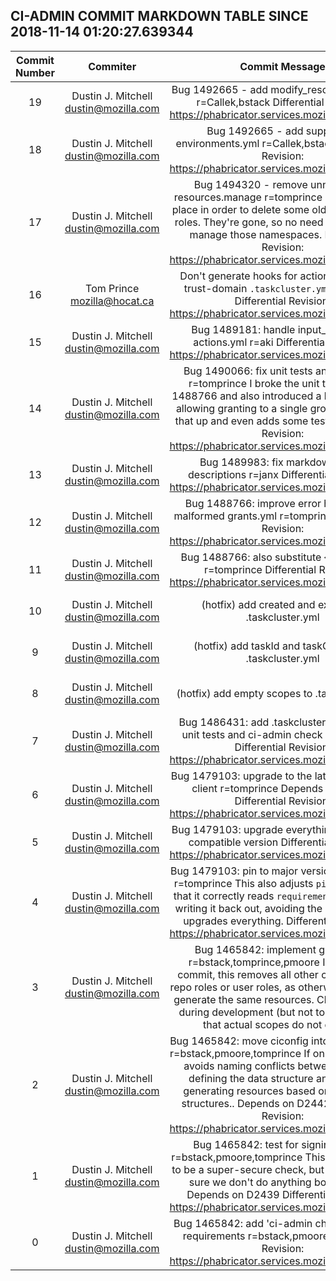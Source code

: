 ## CI-ADMIN COMMIT MARKDOWN TABLE SINCE 2018-11-14 01:20:27.639344

| Commit Number | Commiter | Commit Message | Node | Date | 
|:---:|:----:|:----------------------------------:|:------:|:----:| 
|19|Dustin J. Mitchell <dustin@mozilla.com>|Bug 1492665 - add modify_resources support r=Callek,bstack  Differential Revision: https://phabricator.services.mozilla.com/D6933|99d859a7a6551c356bee6b28ab7b1dd83375e4df|2018-10-22 20:52:14
|18|Dustin J. Mitchell <dustin@mozilla.com>|Bug 1492665 - add support for environments.yml r=Callek,bstack  Differential Revision: https://phabricator.services.mozilla.com/D6932|241f75b5d808eb696498a9779e959bcf5ea6ed8b|2018-10-22 20:52:13
|17|Dustin J. Mitchell <dustin@mozilla.com>|Bug 1494320 - remove unnecessary resources.manage r=tomprince  These were in place in order to delete some old, now-unused roles.  They're gone, so no need to continue to manage those namespaces.  Differential Revision: https://phabricator.services.mozilla.com/D9166|d1796b61fbd0779e30b9a2226db7152c00772870|2018-10-19 06:02:08
|16|Tom Prince <mozilla@hocat.ca>|Don't generate hooks for actions with cross trust-domain `.taskcluster.yml`s; r=dustin  Differential Revision: https://phabricator.services.mozilla.com/D6858|9d35e153d813a1a68238d8af2e19a13957c2a3be|2018-09-26 05:48:44
|15|Dustin J. Mitchell <dustin@mozilla.com>|Bug 1489181: handle input_schema in actions.yml r=aki  Differential Revision: https://phabricator.services.mozilla.com/D5683|c88ca415a1c6259a6b3cea1a40523426bad9690e|2018-09-12 21:07:53
|14|Dustin J. Mitchell <dustin@mozilla.com>|Bug 1490066: fix unit tests and add a few r=tomprince  I broke the unit tests in bug 1488766 and also introduced a bug (no longer allowing granting to a single group); this fixes that up and even adds some tests.  Differential Revision: https://phabricator.services.mozilla.com/D5464|edad9f8f78d42bc547c1f684b0f9dc116ccbd00a|2018-09-11 20:47:09
|13|Dustin J. Mitchell <dustin@mozilla.com>|Bug 1489983: fix markdown link in descriptions r=janx  Differential Revision: https://phabricator.services.mozilla.com/D5430|5b8819a7b072b15f545cc1025efff61bb4ea98b5|2018-09-10 17:31:22
|12|Dustin J. Mitchell <dustin@mozilla.com>|Bug 1488766: improve error handling for malformed grants.yml r=tomprince  Differential Revision: https://phabricator.services.mozilla.com/D5158|135f264d65d29a2916d27b3947d78b16dd261af5|2018-09-07 22:40:00
|11|Dustin J. Mitchell <dustin@mozilla.com>|Bug 1488766: also substitute {hgmo_path} r=tomprince  Differential Revision: https://phabricator.services.mozilla.com/D5155|95397719f02d073284645ee8613189efd811694a|2018-09-07 22:39:52
|10|Dustin J. Mitchell <dustin@mozilla.com>|(hotfix) add created and expires to .taskcluster.yml|559c3f6fd3291e3061771741b4f2a82ee50ef7d7|2018-09-06 01:14:03
|9|Dustin J. Mitchell <dustin@mozilla.com>|(hotfix) add taskId and taskGroupid to .taskcluster.yml|a7d020a0ad133bdf9c49029f914178650dcd730e|2018-09-06 01:12:25
|8|Dustin J. Mitchell <dustin@mozilla.com>|(hotfix) add empty scopes to .taskcluster.yml|6e5f123d07c9df63748baa5fb7c5fbb41926cf8a|2018-09-06 01:05:03
|7|Dustin J. Mitchell <dustin@mozilla.com>|Bug 1486431: add .taskcluster.yml, running unit tests and ci-admin check r=tomprince  Differential Revision: https://phabricator.services.mozilla.com/D5063|f15c251a51bf42407ae4274b18a4e7a2780a6865|2018-09-06 00:10:40
|6|Dustin J. Mitchell <dustin@mozilla.com>|Bug 1479103: upgrade to the latest taskcluster client r=tomprince  Depends on D4244  Differential Revision: https://phabricator.services.mozilla.com/D4246|2a84daadfd6e6cacd84d1a8759946729ab61016c|2018-09-05 22:37:23
|5|Dustin J. Mitchell <dustin@mozilla.com>|Bug 1479103: upgrade everything to the latest compatible version  Differential Revision: https://phabricator.services.mozilla.com/D4244|e917ceff76e4e73d611f93ab409ac7baf3c4536e|2018-09-05 22:29:06
|4|Dustin J. Mitchell <dustin@mozilla.com>|Bug 1479103: pin to major versions in setup.py r=tomprince  This also adjusts `pipupdate.sh` so that it correctly reads `requirements.txt` before writing it back out, avoiding the issue where it upgrades everything.  Differential Revision: https://phabricator.services.mozilla.com/D4243|871ead5583b0090825f91c210e22e43122037b3b|2018-09-05 22:33:23
|3|Dustin J. Mitchell <dustin@mozilla.com>|Bug 1465842: implement grants.yml; r=bstack,tomprince,pmoore  In the same commit, this removes all other code that sets repo roles or user roles, as otherwise they try to generate the same resources.  Checks in place during development (but not to land) ensure that actual scopes do not change.|e8c729ab1b1584b0212c52795c8ae14cf5a87c8d|2018-07-25 00:59:31
|2|Dustin J. Mitchell <dustin@mozilla.com>|Bug 1465842: move ciconfig into sub-modules r=bstack,pmoore,tomprince  If only because this avoids naming conflicts between modules defining the data structure and modules generating resources based on those data structures..  Depends on D2442  Differential Revision: https://phabricator.services.mozilla.com/D2443|ee3a60eba89f4822473f2911690e62c07ced6ef0|2018-08-30 15:27:49
|1|Dustin J. Mitchell <dustin@mozilla.com>|Bug 1465842: test for signing scopes r=bstack,pmoore,tomprince  This is never going to be a super-secure check, but will help make sure we don't do anything boneheaded.  Depends on D2439  Differential Revision: https://phabricator.services.mozilla.com/D2440|172a91b213c3ce8af44e0141213a9c8fa7f74593|2018-08-29 21:29:20
|0|Dustin J. Mitchell <dustin@mozilla.com>|Bug 1465842: add 'ci-admin check', upgrade requirements r=bstack,pmoore  Differential Revision: https://phabricator.services.mozilla.com/D2439|db811713c8927f729779d3d00271fbf66cd2c006|2018-08-27 22:03:14


